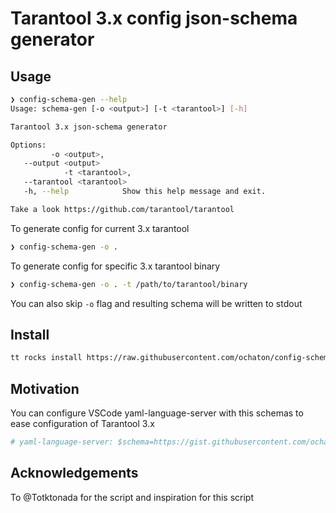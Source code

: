 # Tarantool 3.x config json-schema generator

## Usage

```bash
❯ config-schema-gen --help
Usage: schema-gen [-o <output>] [-t <tarantool>] [-h]

Tarantool 3.x json-schema generator

Options:
         -o <output>,
   --output <output>
            -t <tarantool>,
   --tarantool <tarantool>
   -h, --help            Show this help message and exit.

Take a look https://github.com/tarantool/tarantool
```

To generate config for current 3.x tarantool

```bash
❯ config-schema-gen -o .
```

To generate config for specific 3.x tarantool binary

```bash
❯ config-schema-gen -o . -t /path/to/tarantool/binary
```

You can also skip `-o` flag and resulting schema will be written to stdout

## Install

```bash
tt rocks install https://raw.githubusercontent.com/ochaton/config-schema-gen/master/config-schema-gen-dev-1.rockspec
```

## Motivation

You can configure VSCode yaml-language-server with this schemas to ease configuration of Tarantool 3.x

```yaml
# yaml-language-server: $schema=https://gist.githubusercontent.com/ochaton/24957db1617df119b30b5e7cec05e3cf/raw/cf498e23928eefad2cf31748a369a8fa124166f2/config.schema-3.3.0.json
```

## Acknowledgements

To @Totktonada for the script and inspiration for this script

